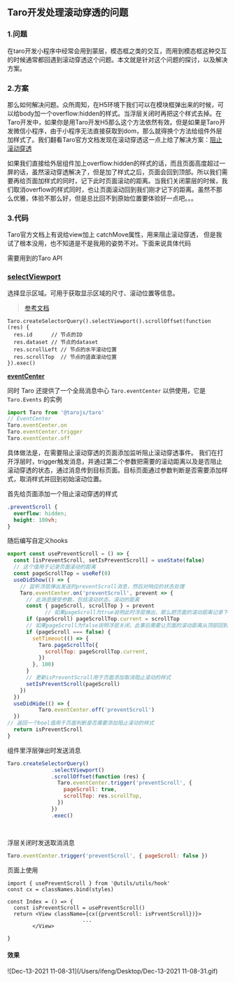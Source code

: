 ## Taro开发处理滚动穿透的问题

### 1.问题

在taro开发小程序中经常会用到蒙层，模态框之类的交互，而用到模态框这种交互的时候通常都回遇到滚动穿透这个问题。本文就是针对这个问题的探讨，以及解决方案。



### 2.方案

那么如何解决问题。众所周知，在H5环境下我们可以在模块框弹出来的时候，可以给body加一个overflow:hidden的样式。当浮层关闭时再把这个样式去掉。在Taro开发中，如果你是用Taro开发H5那么这个方法依然有效。但是如果是Taro开发微信小程序，由于小程序无法直接获取到dom，那么就得换个方法给组件外层加样式了。我们翻看Taro官方文档发现在滚动穿透这一点上给了解决方案：[阻止滚动穿透](https://taro-docs.jd.com/taro/docs/react-overall/#%E9%98%BB%E6%AD%A2%E6%BB%9A%E5%8A%A8%E7%A9%BF%E9%80%8F)

如果我们直接给外层组件加上overflow:hidden的样式的话，而且页面高度超过一屏的话，虽然滚动穿透解决了，但是加了样式之后，页面会回到顶部。所以我们需要再给页面加样式的同时，记下此时页面滚动的距离。当我们关闭蒙层的时候，我们取消overflow的样式同时，也让页面滚动回到我们刚才记下的距离。虽然不那么优雅，体验不那么好，但是总比回不到原始位置要体验好一点吧。。。

### 3.代码

Taro官方文档上有说给view加上 catchMove属性，用来阻止滚动穿透， 但是我试了根本没用，也不知道是不是我用的姿势不对。下面来说具体代码

需要用到的Taro API



### [selectViewport](https://taro-docs.jd.com/taro/docs/apis/wxml/SelectorQuery#selectviewport)

选择显示区域。可用于获取显示区域的尺寸、滚动位置等信息。

> [参考文档](https://developers.weixin.qq.com/miniprogram/dev/api/wxml/SelectorQuery.selectViewport.html)





```tsx
Taro.createSelectorQuery().selectViewport().scrollOffset(function (res) {
  res.id      // 节点的ID
  res.dataset // 节点的dataset
  res.scrollLeft // 节点的水平滚动位置
  res.scrollTop  // 节点的竖直滚动位置
}).exec()
```



**[eventCenter](https://taro-docs.jd.com/taro/docs/apis/about/events)**

同时 Taro 还提供了一个全局消息中心 `Taro.eventCenter` 以供使用，它是 `Taro.Events` 的实例

```jsx
import Taro from '@tarojs/taro'
// EventCenter
Taro.eventCenter.on
Taro.eventCenter.trigger
Taro.eventCenter.off
```

具体做法是，在需要阻止滚动穿透的页面添加监听阻止滚动穿透事件。 我们在打开浮层时，trigger触发消息，并通过第二个参数把需要的滚动距离以及是否阻止滚动穿透的状态，通过消息传到目标页面。目标页面通过参数判断是否需要添加样式，取消样式并回到初始滚动位置。

首先给页面添加一个阻止滚动穿透的样式

```css
.preventScroll {
  overflow: hidden;
  height: 100vh;
}
```

随后编写自定义hooks



```javascript
export const usePreventScroll = () => {
  const [isPreventScroll, setIsPreventScroll] = useState(false)
  // 这个值用于记录页面滚动的距离
  const pageScrollTop = useRef(0)
  useDidShow(() => {
    // 监听浮层弹出发送的preventScroll消息，然后对响应的状态处理
    Taro.eventCenter.on('preventScroll', prevent => {
      // 此消息接受参数，包括滚动状态，滚动的距离
      const { pageScroll, scrollTop } = prevent
			// 如果pageScroll为true说明此时浮层弹出，那么把页面的滚动距离记录下来
      if (pageScroll) pageScrollTop.current = scrollTop
      // 如果pageScroll为false说明浮层关闭，此事后需要让页面的滚动距离从顶部回到初始位置
      if (pageScroll === false) {
        setTimeout(() => {
          Taro.pageScrollTo({
            scrollTop: pageScrollTop.current,
          })
        }, 100)
      }
      // 更新isPreventScroll用于页面添加取消阻止滚动的样式
      setIsPreventScroll(pageScroll)
    })
  })
  useDidHide(() => {
          Taro.eventCenter.off('preventScroll')
  })
// 返回一个bool值用于页面判断是否需要添加阻止滚动的样式
  return isPreventScroll
}
```



组件里浮层弹出时发送消息

```javascript
Taro.createSelectorQuery()
              .selectViewport()
              .scrollOffset(function (res) {
                Taro.eventCenter.trigger('preventScroll', {
                  pageScroll: true,
                  scrollTop: res.scrollTop,
                })
              })
              .exec()   
          
        
```

浮层关闭时发送取消消息

``` javascript
Taro.eventCenter.trigger('preventScroll', { pageScroll: false })
```



页面上使用

```react
import { usePreventScroll } from '@utils/utils/hook'
const cx = classNames.bind(styles)

const Index = () => {
  const isPreventScroll = usePreventScroll()
  return <View className={cx({prventScroll: isPrventScroll})}>
    					...
        </View>
  
}
```

#### 效果

![Dec-13-2021 11-08-31](/Users/ifeng/Desktop/Dec-13-2021 11-08-31.gif)
